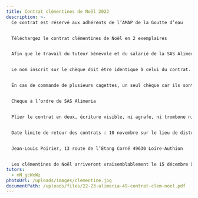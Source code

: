 ```yaml
---
title: Contrat clémentines de Noël 2022
description: >-
  Ce contrat est réservé aux adhérents de l’AMAP de la Goutte d’eau


  Téléchargez le contrat clémentines de Noël en 2 exemplaires


  Afin que le travail du tuteur bénévole et du salarié de la SAS Alimeria soit facilité, merci  de le remplir lisiblement en indiquant le nom de l’AMAP et le nom de la commune de Brain.


  Le nom inscrit sur le chèque doit être identique à celui du contrat.


  En cas de commande de plusieurs cagettes, un seul chèque car ils sont tous posés à la banque avant le départ de la palette. ( se renseigner sur la faisabilité auprès de Jean-Louis, le tuteur)


  Chèque à l’ordre de SAS Alimeria


  Plier le contrat en deux, écriture visible, ni agrafe, ni trombone ni pochette plastique. Chèque glissé à l’intérieur.


  Date limite de retour des contrats : 10 novembre sur le lieu de distribution ou dans la boite à lettres du tuteur :


  Jean-Louis Poirier, 13 route de l’Etang Corné 49630 Loire-Authion


  Les clémentines de Noël arriveront vraisemblablement le 15 décembre à Brain.
tutors:
  - mN_gcWxWz
photoUrl: /uploads/images/clementine.jpg
documentPath: /uploads/files/22-23-alimeria-49-contrat-clem-noel.pdf
---
```

